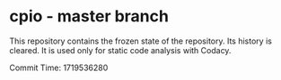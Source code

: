 # cpio - master branch

This repository contains the frozen state of the repository.
Its history is cleared. It is used only for static code
analysis with Codacy.

Commit Time: 1719536280